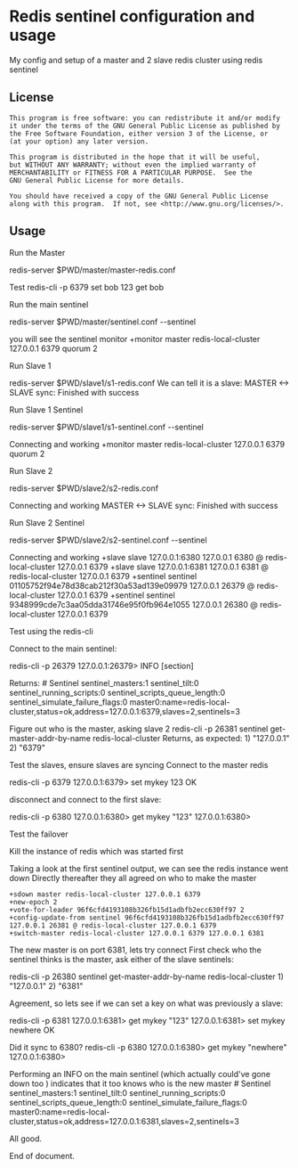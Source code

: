 Redis sentinel configuration and usage
===========

My config and setup of a master and 2 slave redis cluster using redis sentinel

## License

    This program is free software: you can redistribute it and/or modify
    it under the terms of the GNU General Public License as published by
    the Free Software Foundation, either version 3 of the License, or
    (at your option) any later version.

    This program is distributed in the hope that it will be useful,
    but WITHOUT ANY WARRANTY; without even the implied warranty of
    MERCHANTABILITY or FITNESS FOR A PARTICULAR PURPOSE.  See the
    GNU General Public License for more details.

    You should have received a copy of the GNU General Public License
    along with this program.  If not, see <http://www.gnu.org/licenses/>.

## Usage

Run the Master

  redis-server $PWD/master/master-redis.conf

Test
  redis-cli -p 6379
  set bob 123
  get bob

Run the main sentinel

  redis-server $PWD/master/sentinel.conf --sentinel

  you will see the sentinel monitor
        +monitor master redis-local-cluster 127.0.0.1 6379 quorum 2

Run Slave 1

  redis-server $PWD/slave1/s1-redis.conf
  We can tell it is a slave:
        MASTER <-> SLAVE sync: Finished with success

Run Slave 1 Sentinel

 redis-server $PWD/slave1/s1-sentinel.conf --sentinel

 Connecting and working
        +monitor master redis-local-cluster 127.0.0.1 6379 quorum 2

Run Slave 2

 redis-server $PWD/slave2/s2-redis.conf

 Connecting and working
      MASTER <-> SLAVE sync: Finished with success

Run Slave 2 Sentinel

 redis-server $PWD/slave2/s2-sentinel.conf --sentinel

 Connecting and working
        +slave slave 127.0.0.1:6380 127.0.0.1 6380 @ redis-local-cluster 127.0.0.1 6379
        +slave slave 127.0.0.1:6381 127.0.0.1 6381 @ redis-local-cluster 127.0.0.1 6379
        +sentinel sentinel 01105752f94e78d38cab212f30a53ad139e09979 127.0.0.1 26379 @ redis-local-cluster 127.0.0.1 6379
        +sentinel sentinel 9348999cde7c3aa05dda31746e95f0fb964e1055 127.0.0.1 26380 @ redis-local-cluster 127.0.0.1 6379

Test using the redis-cli

  Connect to the main sentinel:

  redis-cli -p 26379
  127.0.0.1:26379> INFO [section]

  Returns:
    # Sentinel
    sentinel_masters:1
    sentinel_tilt:0
    sentinel_running_scripts:0
    sentinel_scripts_queue_length:0
    sentinel_simulate_failure_flags:0
    master0:name=redis-local-cluster,status=ok,address=127.0.0.1:6379,slaves=2,sentinels=3

  Figure out who is the master, asking slave 2
    redis-cli -p 26381 sentinel get-master-addr-by-name redis-local-cluster
  Returns, as expected:
    1) "127.0.0.1"
    2) "6379"

Test the slaves, ensure slaves are syncing
  Connect to the master redis

  redis-cli -p 6379
    127.0.0.1:6379> set mykey 123
    OK

  disconnect and connect to the first slave:

  redis-cli -p 6380
    127.0.0.1:6380> get mykey
    "123"
    127.0.0.1:6380>

Test the failover

  Kill the instance of redis which was started first

  Taking a look at the first sentinel output, we can see the redis instance went down
  Directly thereafter they all agreed on who to make the master

    +sdown master redis-local-cluster 127.0.0.1 6379
    +new-epoch 2
    +vote-for-leader 96f6cfd4193108b326fb15d1adbfb2ecc630ff97 2
    +config-update-from sentinel 96f6cfd4193108b326fb15d1adbfb2ecc630ff97 127.0.0.1 26381 @ redis-local-cluster 127.0.0.1 6379
    +switch-master redis-local-cluster 127.0.0.1 6379 127.0.0.1 6381

  The new master is on port 6381, lets try connect
  First check who the sentinel thinks is the master, ask either of the slave sentinels:

  redis-cli -p 26380 sentinel get-master-addr-by-name redis-local-cluster
    1) "127.0.0.1"
    2) "6381"

  Agreement, so lets see if we can set a key on what was previously a slave:

  redis-cli -p 6381
    127.0.0.1:6381> get mykey
    "123"
    127.0.0.1:6381> set mykey newhere
    OK

  Did it sync to 6380?
  redis-cli -p 6380
    127.0.0.1:6380> get mykey
    "newhere"
    127.0.0.1:6380>

  Performing an INFO on the main sentinel (which actually could've gone down too ) indicates that it too knows who is the new master
    # Sentinel
      sentinel_masters:1
      sentinel_tilt:0
      sentinel_running_scripts:0
      sentinel_scripts_queue_length:0
      sentinel_simulate_failure_flags:0
      master0:name=redis-local-cluster,status=ok,address=127.0.0.1:6381,slaves=2,sentinels=3

  All good.

End of document.
